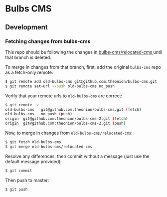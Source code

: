 # Bulbs CMS

## Development

### Fetching changes from bulbs-cms
This repo should be following the changes in [bulbs-cms/relocated-cms ](https://github.com/theonion/bulbs-cms/tree/relocated-cms) until that branch is deleted.

To merge in changes from that branch, first, add the original ```bulbs-cms``` repo as a fetch-only remote:
```bash
$ git remote add old-bulbs-cms git@github.com:theonion/bulbs-cms.git
$ git remote set-url --push old-bulbs-cms no_push
```

Verify that your remote urls to ```old-bulbs-cms``` are correct:
```bash
$ git remote -v
old-bulbs-cms	git@github.com:theonion/bulbs-cms.git (fetch)
old-bulbs-cms	no_push (push)
origin	git@github.com:theonion/bulbs-cms-2.git (fetch)
origin	git@github.com:theonion/bulbs-cms-2.git (push)
```

Now, to merge in changes from ```old-bulbs-cms/relocated-cms```:
```bash
$ git fetch old-bulbs-cms
$ git merge old-bulbs-cms/relocated-cms
```

Resolve any differences, then commit without a message (just use the default message provided):
```bash
$ git commit
```

Then push to master:
```bash
$ git push
```
